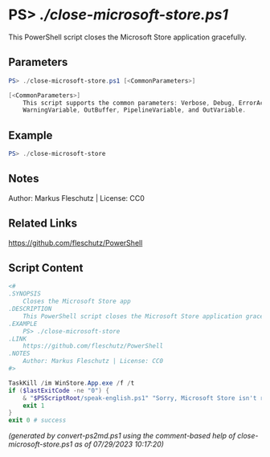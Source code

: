 PS> *./close-microsoft-store.ps1*
====================

This PowerShell script closes the Microsoft Store application gracefully.

Parameters
----------
```powershell
PS> ./close-microsoft-store.ps1 [<CommonParameters>]

[<CommonParameters>]
    This script supports the common parameters: Verbose, Debug, ErrorAction, ErrorVariable, WarningAction, 
    WarningVariable, OutBuffer, PipelineVariable, and OutVariable.
```

Example
-------
```powershell
PS> ./close-microsoft-store

```

Notes
-----
Author: Markus Fleschutz | License: CC0

Related Links
-------------
https://github.com/fleschutz/PowerShell

Script Content
--------------
```powershell
<#
.SYNOPSIS
	Closes the Microsoft Store app
.DESCRIPTION
	This PowerShell script closes the Microsoft Store application gracefully.
.EXAMPLE
	PS> ./close-microsoft-store
.LINK
	https://github.com/fleschutz/PowerShell
.NOTES
	Author: Markus Fleschutz | License: CC0
#>

TaskKill /im WinStore.App.exe /f /t
if ($lastExitCode -ne "0") {
	& "$PSScriptRoot/speak-english.ps1" "Sorry, Microsoft Store isn't running."
	exit 1
}
exit 0 # success
```

*(generated by convert-ps2md.ps1 using the comment-based help of close-microsoft-store.ps1 as of 07/29/2023 10:17:20)*
